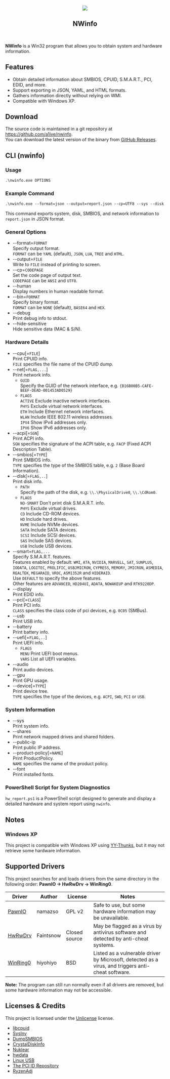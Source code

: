 ﻿<br />
<div align="center">
  <img src="./images/icon.ico">
  <h2 align="center">NWinfo</h2>
</div>
<br />

**NWinfo** is a Win32 program that allows you to obtain system and hardware information.

## Features
* Obtain detailed information about SMBIOS, CPUID, S.M.A.R.T., PCI, EDID, and more.
* Support exporting in JSON, YAML, and HTML formats.
* Gathers information directly without relying on WMI.
* Compatible with Windows XP.

## Download

The source code is maintained in a git repository at https://github.com/a1ive/nwinfo.  
You can download the latest version of the binary from [GitHub Releases](https://github.com/a1ive/nwinfo/releases).  

<div style="page-break-after: always;"></div>

## CLI (nwinfo)

### Usage

```txt
.\nwinfo.exe OPTIONS
```

### Example Command

```txt
.\nwinfo.exe --format=json --output=report.json --cp=UTF8 --sys --disk --smbios --net
```

This command exports system, disk, SMBIOS, and network information to `report.json` in JSON format.

### General Options

- --format=`FORMAT`  
  Specify output format.  
  `FORMAT` can be `YAML` (default), `JSON`, `LUA`, `TREE` and `HTML`.  
- --output=`FILE`  
  Write to `FILE` instead of printing to screen.  
- --cp=`CODEPAGE`  
  Set the code page of output text.  
  `CODEPAGE` can be `ANSI` and `UTF8`.  
- --human  
  Display numbers in human readable format.  
- --bin=`FORMAT`  
  Specify binary format.  
  `FORMAT` can be `NONE` (default), `BASE64` and `HEX`.  
- --debug  
  Print debug info to stdout.  
- --hide-sensitive  
  Hide sensitive data (MAC & S/N).  

### Hardware Details

- --cpu[=`FILE`]  
  Print CPUID info.  
  `FILE` specifies the file name of the CPUID dump.  
- --net[=`FLAG,...`]  
  Print network info.  
  - `GUID`  
    Specify the GUID of the network interface, e.g. `{B16B00B5-CAFE-BEEF-DEAD-001453AD0529}`  
  - `FLAGS`  
    `ACTIVE` Exclude inactive network interfaces.  
    `PHYS`   Exclude virtual network interfaces.  
    `ETH`    Include Ethernet network interfaces.  
    `WLAN`   Include IEEE 802.11 wireless addresses.  
    `IPV4`   Show IPv4 addresses only.  
    `IPV6`   Show IPv6 addresses only.  
- --acpi[=`SGN`]  
  Print ACPI info.  
  `SGN` specifies the signature of the ACPI table, e.g. `FACP` (Fixed ACPI Description Table).  
- --smbios[=`TYPE`]  
  Print SMBIOS info.  
  `TYPE` specifies the type of the SMBIOS table, e.g. `2` (Base Board Information).  
- --disk[=`FLAG,..`]  
  Print disk info.  
  - `PATH`  
    Specify the path of the disk, e.g. `\\.\PhysicalDrive0`, `\\.\CdRom0`.  
  - `FLAGS`  
    `NO-SMART` Don't print disk S.M.A.R.T. info.  
    `PHYS`     Exclude virtual drives.  
    `CD`       Include CD-ROM devices.  
    `HD`       Include hard drives.  
    `NVME`     Include NVMe devices.  
    `SATA`     Include SATA devices.  
    `SCSI`     Include SCSI devices.  
    `SAS`      Include SAS devices.  
    `USB`      Include USB devices.  
- --smart=`FLAG,...`  
  Specify S.M.A.R.T. features.  
  Features enabled by default:
  `WMI`, `ATA`, `NVIDIA`, `MARVELL`, `SAT`, `SUNPLUS`, `IODATA`, `LOGITEC`, `PROLIFIC`, `USBJMICRON`,
  `CYPRESS`, `MEMORY`, `JMICRON`, `ASMEDIA`, `REALTEK`, `MEGARAID`, `VROC`, `ASM1352R` and `HIDERAID`.  
  Use `DEFAULT` to specify the above features.  
  Other features are `ADVANCED`, `HD204UI`, `ADATA`, `NOWAKEUP` and `RTK9220DP`.  
- --display  
  Print EDID info.  
- --pci[=`CLASS`]  
  Print PCI info.  
  `CLASS` specifies the class code of pci devices, e.g. `0C05` (SMBus).  
- --usb  
  Print USB info.  
- --battery  
  Print battery info.  
- --uefi[=`FLAG,..`]  
  Print UEFI info.  
  - `FLAGS`  
    `MENU` Print UEFI boot menus.  
    `VARS` List all UEFI variables.  
 - --audio  
   Print audio devices.  
 - --gpu  
   Print GPU usage.  
 - --device[=`TYPE`]  
   Print device tree.  
   `TYPE` specifies the type of the devices, e.g. `ACPI`, `SWD`, `PCI` or `USB`.  

### System Information

- --sys  
  Print system info.  
- --shares  
  Print network mapped drives and shared folders.  
- --public-ip  
  Print public IP address.  
- --product-policy[=`NAME`]  
  Print ProductPolicy.  
  `NAME` specifies the name of the product policy.  
- --font  
  Print installed fonts.  

### PowerShell Script for System Diagnostics

`hw_report.ps1` is a PowerShell script designed to generate and display a detailed hardware and system report using `nwinfo`.

<div style="page-break-after: always;"></div>

## Notes

### Windows XP
This project is compatible with Windows XP using [YY-Thunks](https://github.com/Chuyu-Team/YY-Thunks), but it may not retrieve some hardware information.

## Supported Drivers

This project searches for and loads drivers from the same directory in the following order: **PawnIO -> HwRwDrv -> WinRing0**.

| Driver     | Author | License | Notes |
|------------|--------|---------|-------|
| [PawnIO](https://github.com/namazso/PawnIO) | namazso | GPL v2 | Safe to use, but some hardware information may be unavailable. |
| [HwRwDrv](https://hwrwdrv.phpnet.us/?i=1) | Faintsnow | Closed source | May be flagged as a virus by antivirus software and detected by anti-cheat systems. |
| [WinRing0](http://openlibsys.org/) | hiyohiyo | BSD | Listed as a vulnerable driver by Microsoft, detected as a virus, and triggers anti-cheat software. |

**Note:** The program can still run normally even if all drivers are removed, but some hardware information may not be accessible.

<div style="page-break-after: always;"></div>

## Licenses & Credits

This project is licensed under the [Unlicense](https://unlicense.org/) license.

* [libcpuid](https://libcpuid.sourceforge.net)
* [SysInv](https://github.com/cavaliercoder/sysinv)
* [DumpSMBIOS](https://github.com/KunYi/DumpSMBIOS)
* [CrystalDiskInfo](https://github.com/hiyohiyo/CrystalDiskInfo)
* [Nuklear](https://github.com/Immediate-Mode-UI/Nuklear)
* [hwdata](https://github.com/vcrhonek/hwdata)
* [Linux USB](http://www.linux-usb.org)
* [The PCI ID Repository](https://pci-ids.ucw.cz)
* [RyzenAdj](https://github.com/FlyGoat/RyzenAdj)
